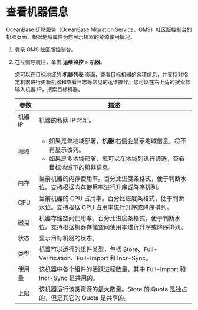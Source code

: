 # 查看机器信息

OceanBase 迁移服务（OceanBase Migration Service，OMS）社区版控制台的机器页面，根据地域属性为您展示机器的资源使用情况。

1. 登录 OMS 社区版控制台。

2. 在左侧导航栏，单击 **运维监控** \> **机器**。

   您可以在目标地域的 **机器列表** 页面，查看目标机器的各项信息，并支持对指定机器进行更新机器和查看日志等常见的运维操作。您可以在右上角的搜索框输入机器 IP，搜索目标机器。

   | **参数** |                                                                               **描述**                                                                               |
   |--------|--------------------------------------------------------------------------------------------------------------------------------------------------------------------|
   | 机器 IP  | 机器的私网 IP 地址。                                                                                                                                                       |
   | 地域     | <ul><li>如果是单地域部署，**机器** 右侧会显示地域信息，将不再显示该列。  <li> 如果是多地域部署，您可以在地域列进行筛选，查看目标地域下的机器信息。    |
   | 内存     | 当前机器的内存使用率。百分比进度条格式，便于判断水位。支持根据内存使用率进行升序或降序排列。                                                                                                    |
   | CPU    | 当前机器的 CPU 占用率。百分比进度条格式，便于判断水位。支持根据 CPU 占用率进行升序或降序排列。                                                                                              |
   | 磁盘     | 机器存储空间使用率。百分比进度条格式，便于判断水位。支持根据机器存储空间使用率进行升序或降序排列。                                                                                                 |
   | 状态     | 显示目标机器的状态。                                                                                                                                                         |
   | 类型     | 机器可以运行的组件类型，包括 Store、Full-Verification、Full-Import 和 Incr-Sync。|
   | 使用量    | 该机器中各个组件的活跃进程数量，其中 Full-Import 和 Incr-Sync 是共用的。                                                                                                                    |
   | 上限     | 该机器运行该类资源的最大数量。Store 的 Quota 是独占的，但是其它的 Quota 是共享的。                                                                                               |
